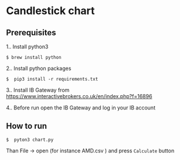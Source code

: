 # Candlestick  chart


## Prerequisites

1.. Install python3
```shell script
$ brew install python
```

2.. Install python packages
```shell script
$  pip3 install -r requirements.txt
```

3.. Install IB Gateway from https://www.interactivebrokers.co.uk/en/index.php?f=16896

4.. Before run open the IB Gateway and log in your IB account


## How to run

```shell script
$  pyton3 chart.py
```

Than File -> open (for instance AMD.csv ) and press `Calculate`  button